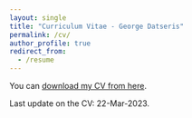 ```yaml
---
layout: single
title: "Curriculum Vitae - George Datseris"
permalink: /cv/
author_profile: true
redirect_from:
  - /resume
---
```


You can [download my CV from here](../files/Datseris_CV.pdf).

Last update on the CV: 22-Mar-2023.